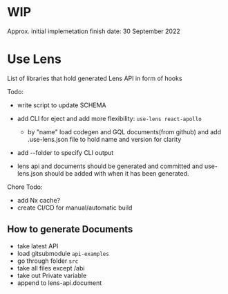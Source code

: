 # WIP
Approx. initial implemetation finish date: 30 September 2022

# Use Lens

List of libraries that hold generated Lens API in form of hooks

Todo:
- write script to update SCHEMA
- add CLI for eject and add more flexibility: `use-lens react-apollo`
  - by "name" load codegen and GQL documents(from github) and add .use-lens.json file to hold name and version for clarity
- add --folder to specify CLI output

- lens api and documents should be generated and committed and use-lens.json should be added with when it has been generated.

Chore Todo:
- add Nx cache?
- create CI/CD for manual/automatic build


## How to generate Documents

- take latest API
- load gitsubmodule `api-examples`
- go through folder `src`
- take all files except /abi
- take out Private variable
- append to lens-api.document
